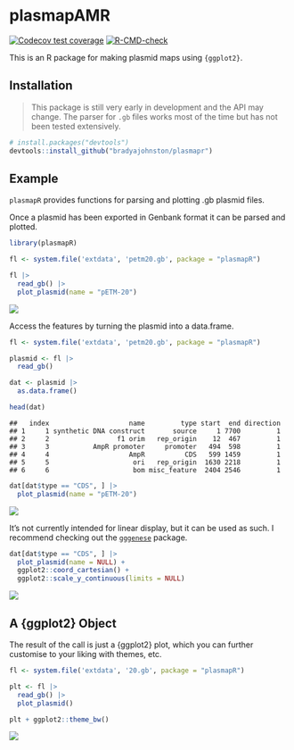 
# plasmapAMR

<!-- badges: start -->

[![Codecov test
coverage](https://codecov.io/gh/bradyajohnston/plasmapR/branch/main/graph/badge.svg)](https://app.codecov.io/gh/bradyajohnston/plasmapR?branch=main)
[![R-CMD-check](https://github.com/bradyajohnston/plasmapR/actions/workflows/R-CMD-check.yaml/badge.svg)](https://github.com/bradyajohnston/plasmapR/actions/workflows/R-CMD-check.yaml)
<!-- badges: end -->

This is an R package for making plasmid maps using `{ggplot2}`.

## Installation

> This package is still very early in development and the API may
> change. The parser for `.gb` files works most of the time but has not
> been tested extensively.

``` r
# install.packages("devtools")
devtools::install_github("bradyajohnston/plasmapr")
```

## Example

`plasmapR` provides functions for parsing and plotting .gb plasmid
files.

Once a plasmid has been exported in Genbank format it can be parsed and
plotted.

``` r
library(plasmapR)

fl <- system.file('extdata', 'petm20.gb', package = "plasmapR")

fl |> 
  read_gb() |> 
  plot_plasmid(name = "pETM-20")
```

![](man/figures/example-plasmid-1.png)<!-- -->

Access the features by turning the plasmid into a data.frame.

``` r
fl <- system.file('extdata', 'petm20.gb', package = "plasmapR")

plasmid <- fl |> 
  read_gb()

dat <- plasmid |> 
  as.data.frame()

head(dat)
```

    ##   index                    name         type start  end direction
    ## 1     1 synthetic DNA construct       source     1 7700         1
    ## 2     2                 f1 orim   rep_origin    12  467         1
    ## 3     3           AmpR promoter     promoter   494  598         1
    ## 4     4                    AmpR          CDS   599 1459         1
    ## 5     5                     ori   rep_origin  1630 2218         1
    ## 6     6                     bom misc_feature  2404 2546         1

``` r
dat[dat$type == "CDS", ] |> 
  plot_plasmid(name = "pETM-20")
```

![](man/figures/unnamed-chunk-2-1.png)<!-- -->

It’s not currently intended for linear display, but it can be used as
such. I recommend checking out the
[`gggenese`](https://wilkox.org/gggenes/) package.

``` r
dat[dat$type == "CDS", ] |> 
  plot_plasmid(name = NULL) + 
  ggplot2::coord_cartesian() + 
  ggplot2::scale_y_continuous(limits = NULL)
```

![](man/figures/unnamed-chunk-3-1.png)<!-- -->

## A {ggplot2} Object

The result of the call is just a {ggplot2} plot, which you can further
customise to your liking with themes, etc.

``` r
fl <- system.file('extdata', '20.gb', package = "plasmapR")

plt <- fl |> 
  read_gb() |> 
  plot_plasmid()

plt + ggplot2::theme_bw()
```

![](man/figures/example-theme-1.png)<!-- -->
